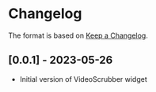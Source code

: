 # Changelog

The format is based on [Keep a Changelog](https://keepachangelog.com/en/1.0.0/).


## [0.0.1] - 2023-05-26
- Initial version of VideoScrubber widget
